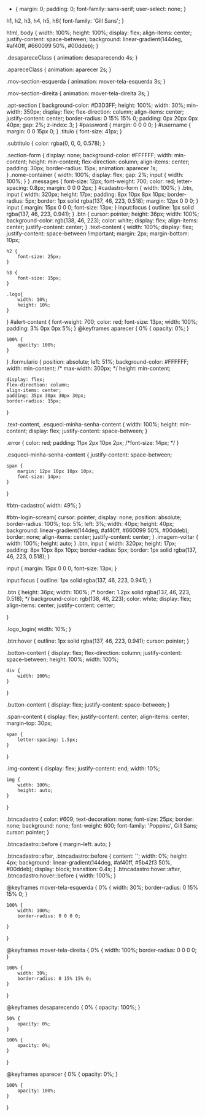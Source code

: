 * {
    margin: 0;
    padding: 0;
    font-family: sans-serif;
    user-select: none;
}

h1, h2, h3, h4, h5, h6{
    font-family: 'Gill Sans';
}

html,
body {
    width: 100%;
    height: 100%;
    display: flex;
    align-items: center;
    justify-content: space-between;
    background: linear-gradient(144deg, #af40ff, #660099 50%, #00ddeb);
}

.desapareceClass {
    animation: desaparecendo 4s;
}

.apareceClass {
    animation: aparecer 2s;
}

.mov-section-esquerda {
    animation: mover-tela-esquerda 3s;
}

.mov-section-direita {
    animation: mover-tela-direita 3s;
}

.apt-section {
    background-color: #D3D3FF;
    height: 100%;
    width: 30%;
    min-width: 350px;
    display: flex;
    flex-direction: column;
    align-items: center;
    justify-content: center;
    border-radius: 0 15% 15% 0;
    padding: 0px 20px 0px 40px;
    gap: 2%;
    z-index: 3;
}
#password {
    margin: 0 0 0 0;
}
#username {
    margin: 0 0 15px 0;
}
.titulo {
    font-size: 41px;
}

.subtitulo {
    color: rgba(0, 0, 0, 0.578);
}

.section-form {
    display: none;
    background-color: #FFFFFF;
    width: min-content;
    height: min-content;
    flex-direction: column;
    align-items: center;
    padding: 30px;
    border-radius: 15px;
    animation: aparecer 1s;   
}
.nome-container {
    width: 100%;
    display: flex;
    gap: 2%;
    input {
        width: 100%;
    }
}
.messages {
    font-size: 12px;
    font-weight: 700;
    color: red; 
    letter-spacing: 0.8px;
    margin: 0 0 0 2px;
}
#cadastro-form {
    width: 100%;
}
.btn,
input {
    width: 320px;
    height: 17px;
    padding: 8px 10px 8px 10px;
    border-radius: 5px;
    border: 1px solid rgba(137, 46, 223, 0.518);
    margin: 12px 0 0 0;
}
input {
    margin: 15px 0 0 0;
    font-size: 13px;
}
input:focus {
    outline: 1px solid rgba(137, 46, 223, 0.941);
}
.btn {
    cursor: pointer;
    height: 36px;
    width: 100%;
    background-color: rgb(138, 46, 223);
    color: white;
    display: flex;
    align-items: center;
    justify-content: center;
}
.text-content {
    width: 100%;
    display: flex;
    justify-content: space-between !important;
    margin: 2px;
    margin-bottom: 10px;
    
    h2 {
        font-size: 25px;
    }
    
    h3 {
        font-size: 15px;
    }

    .logo{
        width: 10%;
        height: 10%;
    }
}
#alert-content {
    font-weight: 700;
    color: red;
    font-size: 13px;
    width: 100%;
    padding: 3% 0px 0px 5%;
}
@keyframes aparecer {
    0% {
        opacity: 0%;
    }

    100% {
        opacity: 100%;
    }
} 
.formulario {
    position: absolute;
    left: 51%;
    background-color: #FFFFFF;
    width: min-content;
    /* max-width: 300px; */
    height: min-content;

    display: flex;
    flex-direction: column;
    align-items: center;
    padding: 35px 30px 30px 30px;
    border-radius: 15px;
}

.text-content,
.esqueci-minha-senha-content {
    width: 100%;
    height: min-content;
    display: flex;
    justify-content: space-between;
}

.error {
    color: red;
    padding: 11px 2px 10px 2px;
    /*font-size: 14px; */
}

.esqueci-minha-senha-content {
    justify-content: space-between;

    span {
        margin: 12px 10px 10px 10px;
        font-size: 14px;
    }
}

#btn-cadastro{
    width: 49%;
}

#btn-login-scream{
    cursor: pointer;
    display: none;
    position: absolute;
    border-radius: 100%;
    top: 5%;
    left: 3%;
    width: 40px;
    height: 40px;
    background: linear-gradient(144deg, #af40ff, #660099 50%, #00ddeb);
    border: none;
    align-items: center;
    justify-content: center;
}
.imagem-voltar {
    width: 100%;
    height: auto;
}
.btn,
input {
    width: 320px;
    height: 17px;
    padding: 8px 10px 8px 10px;
    border-radius: 5px;
    border: 1px solid rgba(137, 46, 223, 0.518);
}

input {
    margin: 15px 0 0 0;
    font-size: 13px;
}

input:focus {
    outline: 1px solid rgba(137, 46, 223, 0.941);
}

.btn {
    height: 36px;
    width: 100%;
    /* border: 1.2px solid rgba(137, 46, 223, 0.518); */
    background-color: rgb(138, 46, 223);
    color: white;
    display: flex;
    align-items: center;
    justify-content: center;

}

.logo_login{
    width: 10%;
}

.btn:hover {
    outline: 1px solid rgba(137, 46, 223, 0.941);
    cursor: pointer;
}

.botton-content {
    display: flex;
    flex-direction: column;
    justify-content: space-between;
    height: 100%;
    width: 100%;

    div {
        width: 100%;
    }
}

.button-content {
    display: flex;
    justify-content: space-between;
}

.span-content {
    display: flex;
    justify-content: center;
    align-items: center;
    margin-top: 30px;

    span {
        letter-spacing: 1.5px;
    }
}

.img-content {
    display: flex;
    justify-content: end;
    width: 10%;

    img {
        width: 100%;
        height: auto;
    }
}

.btncadastro {
    color: #609;
    text-decoration: none;
    font-size: 25px;
    border: none;
    background: none;
    font-weight: 600;
    font-family: 'Poppins', Gill Sans;
    cursor: pointer;
  }
  
  .btncadastro::before {
    margin-left: auto;
  }
  
  .btncadastro::after, .btncadastro::before {
    content: '';
    width: 0%;
    height: 4px;
    background: linear-gradient(144deg, #af40ff, #5b42f3 50%, #00ddeb);
    display: block;
    transition: 0.4s;
  }
  .btncadastro:hover::after, .btncadastro:hover::before {
    width: 100%;
  }

  @keyframes mover-tela-esquerda {
    0% {
        width: 30%;
        border-radius: 0 15% 15% 0;
    }

    100% {
        width: 100%;
        border-radius: 0 0 0 0;

    }
}

@keyframes mover-tela-direita {
    0% {
        width: 100%;
        border-radius: 0 0 0 0;
    }

    100% {
        width: 30%;
        border-radius: 0 15% 15% 0;
    }
}

@keyframes desaparecendo {
    0% {
        opacity: 100%;
    }

    50% {
        opacity: 0%;
    }

    100% {
        opacity: 0%;
    }
}

@keyframes aparecer {
    0% {
        opacity: 0%;
    }

    100% {
        opacity: 100%;
    }
}  
